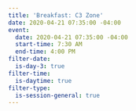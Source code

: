 ```yaml
---
title: 'Breakfast: C3 Zone'
date: 2020-04-21 07:35:00 -04:00
event:
  date: 2020-04-21 07:35:00 -04:00
  start-time: 7:30 AM
  end-time: 4:00 PM
filter-date:
  is-day-3: true
filter-time:
  is-daytime: true
filter-type:
  is-session-general: true
---
```


